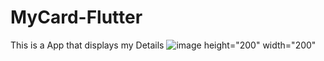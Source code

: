 # MyCard-Flutter
This is a App that displays my Details
![image](https://user-images.githubusercontent.com/73957024/116977923-a670e380-ace0-11eb-8684-f0364c7f9744.png) height="200" width="200"
